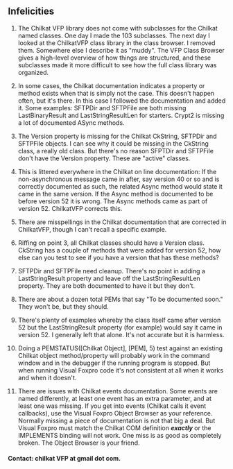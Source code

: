 ## Infelicities

1) The Chilkat VFP library does not come with subclasses for the Chilkat named classes.
One day I made the 103 subclasses. The next day I looked at the ChilkatVFP class library in the class browser. I removed them. 
Somewhere else I describe it as "muddy". The VFP Class Browser gives a high-level overview of how things are structured, and these subclasses made it more difficult to see how the full class library was organized.

2) In some cases, the Chilkat documentation indicates a property or method exists when that is simply not the case. This doesn't happen often, but it's there. In this case I followed the documentation and added it. Some examples: SFTPDir and SFTPFile are both missing LastBinaryResult and LastStringResultLen for starters. Crypt2 is missing a lot of documented ASync methods.

3) The Version property is missing for the Chilkat CkString, SFTPDir and SFTPFile objects. I can see why it could be missing in the CkString class, a really old class. But there's no reason SFPTDir and SFTPFile don't have the Version property. These are "active" classes. 

4) This is littered everywhere in the Chilkat on line documentation: If the non-asynchronous message came in after, say version 40 or so and is correctly documented as such, the related Async method would state it came in the same version. If the Async method is documented to be before version 52 it is wrong. The Async methods came as part of version 52. ChilkatVFP corrects this.

5) There are misspellings in the Chilkat documentation that are corrected in ChilkatVFP, though I can't recall a specific example.

6) Riffing on point 3, all Chilkat classes should have a Version class. CkString has a couple of methods that were added for version 52, how else can you test to see if you have a version that has these methods?

7) SFTPDir and SFTPFile need cleanup. There's no point in adding a LastStringResult property and leave off the LastStringResultLen property. They are both documented to have it but they don't.

8) There are about a dozen total PEMs that say "To be documented soon." They won't be, but they should.

9) There's plenty of examples whereby the class itself came after version 52 but the LastStringResult property (for example) would say it came in version 52. I generally left that alone. It's not accurate but it is harmless.

10) Doing a PEMSTATUS([Chilkat Object], [PEM], 5) test against an existing Chilkat object method/property will probably work in the command window and in the debugger if the running program is stopped. But when running Visual Foxpro code it's not consistent at all when it works and when it doesn't.

11) There are issues with Chilkat events documentation. Some events are named differently, at least one event has an extra parameter, and at least one was missing. If you get into events (Chilkat calls it event callbacks), use the Visual Foxpro Object Browser as your reference. Normally missing a piece of documentation is not that big a deal. But Visual Foxpro must match the Chilkat COM definition ***exactly*** or the IMPLEMENTS binding will not work. One miss is as good as completely broken. The Object Browser is your friend.

#### Contact: chilkat VFP at gmail dot com.
